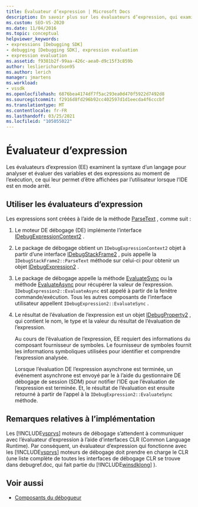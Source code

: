```yaml
---
title: Évaluateur d’expression | Microsoft Docs
description: En savoir plus sur les évaluateurs d’expression, qui examinent la syntaxe d’un langage pour analyser et évaluer des variables et des expressions au moment de l’exécution en mode arrêt.
ms.custom: SEO-VS-2020
ms.date: 11/04/2016
ms.topic: conceptual
helpviewer_keywords:
- expressions [Debugging SDK]
- debugging [Debugging SDK], expression evaluation
- expression evaluation
ms.assetid: f9381b2f-99aa-426c-aea0-d9c15f3c859b
author: leslierichardson95
ms.author: lerich
manager: jmartens
ms.workload:
- vssdk
ms.openlocfilehash: 6876bea4174df7f5ac293ea0d470f5922d7492d8
ms.sourcegitcommit: f2916d8fd296b92cc402597d1d1eecda4f6cccbf
ms.translationtype: MT
ms.contentlocale: fr-FR
ms.lasthandoff: 03/25/2021
ms.locfileid: "105055022"
---
```

# <a name="expression-evaluator"></a>Évaluateur d’expression
Les évaluateurs d’expression (EE) examinent la syntaxe d’un langage pour analyser et évaluer des variables et des expressions au moment de l’exécution, ce qui leur permet d’être affichées par l’utilisateur lorsque l’IDE est en mode arrêt.

## <a name="use-expression-evaluators"></a>Utiliser les évaluateurs d’expression
 Les expressions sont créées à l’aide de la méthode [ParseText](../../extensibility/debugger/reference/idebugexpressioncontext2-parsetext.md) , comme suit :

1. Le moteur DE débogage (DE) implémente l’interface [IDebugExpressionContext2](../../extensibility/debugger/reference/idebugexpressioncontext2.md) .

2. Le package de débogage obtient un `IDebugExpressionContext2` objet à partir d’une interface [IDebugStackFrame2](../../extensibility/debugger/reference/idebugstackframe2.md) , puis appelle la `IDebugStackFrame2::ParseText` méthode sur celui-ci pour obtenir un objet [IDebugExpression2](../../extensibility/debugger/reference/idebugexpression2.md) .

3. Le package de débogage appelle la méthode [EvaluateSync](../../extensibility/debugger/reference/idebugexpression2-evaluatesync.md) ou la méthode [EvaluateAsync](../../extensibility/debugger/reference/idebugexpression2-evaluateasync.md) pour récupérer la valeur de l’expression. `IDebugExpression2::EvaluateAsync` est appelé à partir de la fenêtre commande/exécution. Tous les autres composants de l’interface utilisateur appellent `IDebugExpression2::EvaluateSync` .

4. Le résultat de l’évaluation de l’expression est un objet [IDebugProperty2](../../extensibility/debugger/reference/idebugproperty2.md) , qui contient le nom, le type et la valeur du résultat de l’évaluation de l’expression.

   Au cours de l’évaluation de l’expression, EE requiert des informations du composant fournisseur de symboles. Le fournisseur de symboles fournit les informations symboliques utilisées pour identifier et comprendre l’expression analysée.

   Lorsque l’évaluation DE l’expression asynchrone est terminée, un événement asynchrone est envoyé par le à l’aide du gestionnaire DE débogage de session (SDM) pour notifier l’IDE que l’évaluation de l’expression est terminée. Et, le résultat de l’évaluation est ensuite retourné à partir de l’appel à la `IDebugExpression2::EvaluateSync` méthode.

## <a name="implementation-notes"></a>Remarques relatives à l’implémentation
 Les [!INCLUDE[vsprvs](../../code-quality/includes/vsprvs_md.md)] moteurs de débogage s’attendent à communiquer avec l’évaluateur d’expression à l’aide d’interfaces CLR (Common Language Runtime). Par conséquent, un évaluateur d’expression qui fonctionne avec les [!INCLUDE[vsprvs](../../code-quality/includes/vsprvs_md.md)] moteurs de débogage doit prendre en charge le CLR (une liste complète de toutes les interfaces de débogage CLR se trouve dans debugref.doc, qui fait partie du [!INCLUDE[winsdklong](../../deployment/includes/winsdklong_md.md)] ).

## <a name="see-also"></a>Voir aussi
- [Composants du débogueur](../../extensibility/debugger/debugger-components.md)
